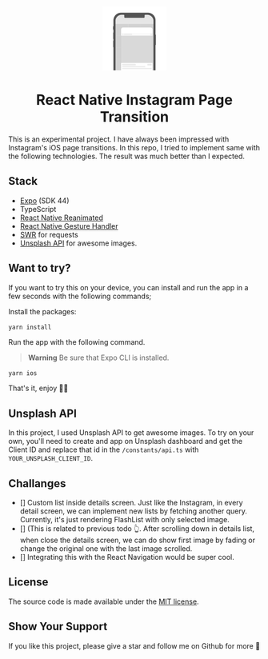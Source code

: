 <!-- Banner Image -->

<p align="center">
    <img alt="app icon" height="128" src="./assets/icon.png">
    <h1 align="center">React Native Instagram Page Transition</h1>
</p>

This is an experimental project. I have always been impressed with Instagram's iOS page transitions. In this repo, I tried to implement same with the following technologies. The result was much better than I expected.

## Stack

- [Expo](https://expo.dev/) (SDK 44)
- TypeScript
- [React Native Reanimated](https://docs.swmansion.com/react-native-reanimated/)
- [React Native Gesture Handler](https://docs.swmansion.com/react-native-gesture-handler/docs/)
- [SWR](https://swr.vercel.app/) for requests
- [Unsplash API](https://unsplash.com/developers) for awesome images.

## Want to try?

If you want to try this on your device, you can install and run the app in a few seconds with the following commands;

Install the packages:

```
yarn install
```

Run the app with the following command.

> **Warning**
> Be sure that Expo CLI is installed.

```bash
yarn ios
```

That's it, enjoy 🤞🏽

## Unsplash API

In this project, I used Unsplash API to get awesome images. To try on your own, you'll need to create and app on Unsplash dashboard and get the Client ID and replace that id in the `/constants/api.ts` with `YOUR_UNSPLASH_CLIENT_ID`.

## Challanges

- [] Custom list inside details screen. Just like the Instagram, in every detail screen, we can implement new lists by fetching another query. Currently, it's just rendering FlashList with only selected image.
- [] (This is related to previous todo 👆. After scrolling down in details list, when close the details screen, we can do show first image by fading or change the original one with the last image scrolled.
- [] Integrating this with the React Navigation would be super cool.

## License

The source code is made available under the [MIT license](./LICENSE).

## Show Your Support

If you like this project, please give a star and follow me on Github for more 🤩
